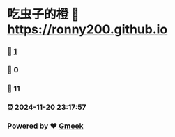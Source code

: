 # 吃虫子的橙 :link: https://ronny200.github.io 
### :page_facing_up: [1](https://ronny200.github.io/tag.html) 
### :speech_balloon: 0 
### :hibiscus: 11 
### :alarm_clock: 2024-11-20 23:17:57 
### Powered by :heart: [Gmeek](https://github.com/Meekdai/Gmeek)
